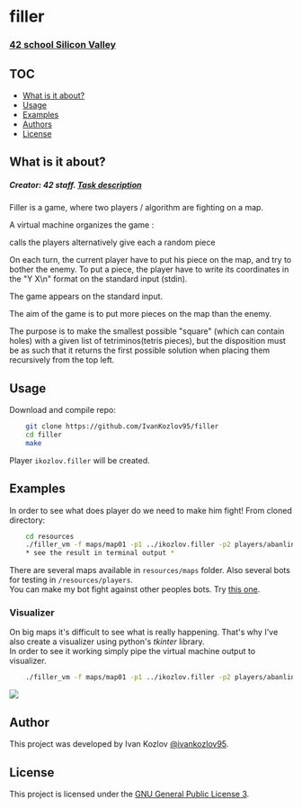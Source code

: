 # filler
### [42 school Silicon Valley][42]

## TOC

* [What is it about?](#what-is-it-about)
* [Usage](#usage)
* [Examples](#examples)
* [Authors](#authors)
* [License](#license)

## What is it about?

##### Creator: 42 staff. [Task description][pdf]

Filler is a game, where two players / algorithm are fighting on a map.

A virtual machine organizes the game :

calls the players alternatively
give each a random piece

On each turn, the current player have to put his piece on the map, and try to bother the enemy. To put a piece, the player have to write its coordinates in the "Y X\n" format on the standard input (stdin).

The game appears on the standard input.

The aim of the game is to put more pieces on the map than the enemy.

The purpose is to make the smallest possible "square" (which can contain holes) with a given list of tetriminos(tetris pieces), but the disposition must be as such that it returns the first possible solution when placing them recursively from the top left.

## Usage
Download and compile repo:
```sh
    git clone https://github.com/IvanKozlov95/filler
    cd filler
    make
```
Player `ikozlov.filler` will be created.

## Examples
In order to see what does player do we need to make him fight! From cloned directory:
```sh
    cd resources
    ./filler_vm -f maps/map01 -p1 ../ikozlov.filler -p2 players/abanlin.filler
    * see the result in terminal output *
```
There are several maps available in `resources/maps` folder. Also several bots for testing in `/resources/players`.\
You can make my bot fight against other peoples bots. Try [this one][marcs filler].

### Visualizer
On big maps it's difficult to see what is really happening. That's why I've also create a visualizer using python's *tkinter* library.\
In order to see it working simply pipe the virtual machine output to visualizer.
```sh
    ./filler_vm -f maps/map01 -p1 ../ikozlov.filler -p2 players/abanlin.filler | python3 ../visualizer/visualizer.py
```
<img src="[gif]"></img>

## Author
This project was developed by Ivan Kozlov [@ivankozlov95][me].

## License
This project is licensed under the [GNU General Public License 3][license].

[42]: http://42.us.org "42 USA"
[pdf]: https://github.com/IvanKozlov95/fillit/blob/master/resources/filler.en.pdf "pdf"
[license]: https://github.com/IvanKozlov95/fillit/blob/master/LICENSE "license"
[me]: https://github.com/IvanKozlov95 "ivankozlov95"
[marcs filler]: https://github.com/mgia/fillerBot "Marc's bot"
[gif]: https://github.com/IvanKozlov95/fillit/blob/master/resources/usage.gif "gif"

